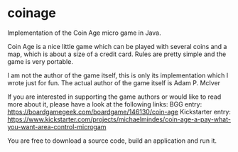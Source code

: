 # coinage

Implementation of the Coin Age micro game in Java.

Coin Age is a nice little game which can be played with several coins and a map, which is about a size of a credit card. 
Rules are pretty simple and the game is very portable.

I am not the author of the game itself, this is only its implementation which I wrote just for fun.
The actual author of the game itself is Adam P. McIver

If you are interested in supporting the game authors or would like to read more about it, please have a look at the following links:
BGG entry: https://boardgamegeek.com/boardgame/146130/coin-age
Kickstarter entry: https://www.kickstarter.com/projects/michaelmindes/coin-age-a-pay-what-you-want-area-control-microgam

You are free to download a source code, build an application and run it.

